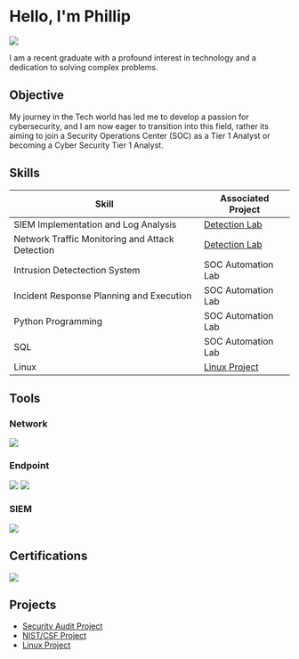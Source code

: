 # Hello, I'm Phillip
<a href="https://linkedin.com/in/PWOODS12"><img src="https://img.shields.io/badge/-LinkedIn-0072b1?&style=for-the-badge&logo=linkedin&logoColor=white" /></a>


I am a recent graduate with a profound interest in technology and a dedication to solving complex problems.

## Objective


My journey in the Tech world has led me to develop a passion for cybersecurity, and I am now eager to transition into this field, rather its aiming to join a Security Operations Center (SOC) as a Tier 1 Analyst or becoming a Cyber Security Tier 1 Analyst.

## Skills

| Skill                                         | Associated Project         |
|-----------------------------------------------|----------------------------|
| SIEM Implementation and Log Analysis         | <a href="https://google.com">Detection Lab</a>|
| Network Traffic Monitoring and Attack Detection | <a href="https://google.com">Detection Lab</a>|
| Intrusion Detectection System         | SOC Automation Lab|
| Incident Response Planning and Execution      | SOC Automation Lab|
| Python Programming                 | SOC Automation Lab|
| SQL | SOC Automation Lab|
| Linux | [Linux Project](https://github.com/PMW25/Linux-Project)|
## Tools


### Network
<div>
    <img src="https://img.shields.io/badge/-Suricata-EF3B2D?&style=for-the-badge&logo=Suricata&logoColor=white" />
    
</div>

### Endpoint
<div>
    <img src="https://img.shields.io/badge/-Microsoft_Defender_for_Endpoint-00A4EF?&style=for-the-badge&logo=Microsoft&logoColor=white" />
    <img src="https://img.shields.io/badge/-Velociraptor-4B275F?&style=for-the-badge&logo=Velociraptor&logoColor=white" />
</div>

### SIEM
<div>
   
 <img src="https://img.shields.io/badge/-Splunk-000000?&style=for-the-badge&logo=Splunk&logoColor=white" />
    
</div>

## Certifications

<div>
<img src="https://img.shields.io/badge/-Security%2B-FF0000?&style=for-the-badge&logo=CompTIA&logoColor=white" />

</div>

## Projects
- [Security Audit Project](https://github.com/PMW25/Security-Audit)
- [NIST/CSF Project](https://github.com/PMW25/NIST-Cybersecurity-Framework-Project)
- [Linux Project](https://github.com/PMW25/Linux-Project)
